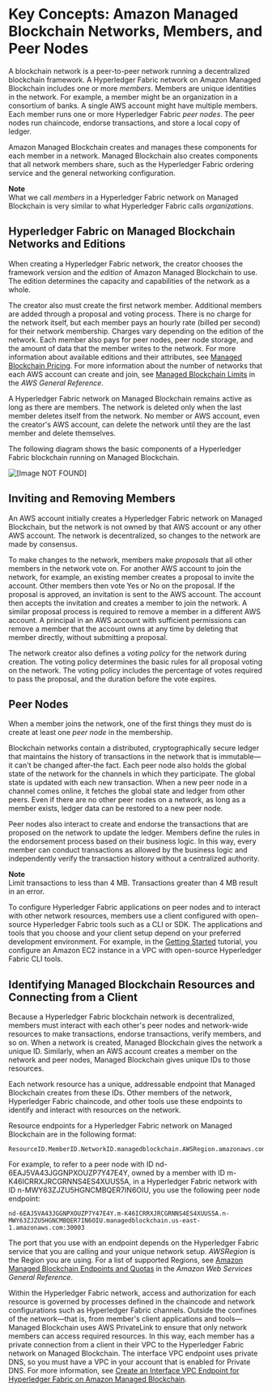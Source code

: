 # Key Concepts: Amazon Managed Blockchain Networks, Members, and Peer Nodes<a name="network-components"></a>

A blockchain network is a peer\-to\-peer network running a decentralized blockchain framework\. A Hyperledger Fabric network on Amazon Managed Blockchain includes one or more *members*\. Members are unique identities in the network\. For example, a member might be an organization in a consortium of banks\. A single AWS account might have multiple members\. Each member runs one or more Hyperledger Fabric *peer nodes*\. The peer nodes run chaincode, endorse transactions, and store a local copy of ledger\.

Amazon Managed Blockchain creates and manages these components for each member in a network\. Managed Blockchain also creates components that all network members share, such as the Hyperledger Fabric ordering service and the general networking configuration\.

**Note**  
What we call *members* in a Hyperledger Fabric network on Managed Blockchain is very similar to what Hyperledger Fabric calls *organizations*\.

## Hyperledger Fabric on Managed Blockchain Networks and Editions<a name="network-components-network-editions"></a>

When creating a Hyperledger Fabric network, the creator chooses the framework version and the *edition* of Amazon Managed Blockchain to use\. The edition determines the capacity and capabilities of the network as a whole\.

The creator also must create the first network member\. Additional members are added through a proposal and voting process\. There is no charge for the network itself, but each member pays an hourly rate \(billed per second\) for their network membership\. Charges vary depending on the edition of the network\. Each member also pays for peer nodes, peer node storage, and the amount of data that the member writes to the network\. For more information about available editions and their attributes, see [Managed Blockchain Pricing](https://aws.amazon.com/managed-blockchain/pricing/)\. For more information about the number of networks that each AWS account can create and join, see [Managed Blockchain Limits](https://docs.aws.amazon.com/general/latest/gr/aws_service_limits.html#limits_managedblockchain) in the *AWS General Reference*\.

A Hyperledger Fabric network on Managed Blockchain remains active as long as there are members\. The network is deleted only when the last member deletes itself from the network\. No member or AWS account, even the creator's AWS account, can delete the network until they are the last member and delete themselves\.

The following diagram shows the basic components of a Hyperledger Fabric blockchain running on Managed Blockchain\.

![\[Image NOT FOUND\]](http://docs.aws.amazon.com/managed-blockchain/latest/hyperledger-fabric-dev/images/blockchain-architecture.png)

## Inviting and Removing Members<a name="network-components-members"></a>

An AWS account initially creates a Hyperledger Fabric network on Managed Blockchain, but the network is not owned by that AWS account or any other AWS account\. The network is decentralized, so changes to the network are made by consensus\.

To make changes to the network, members make *proposals* that all other members in the network vote on\. For another AWS account to join the network, for example, an existing member creates a proposal to invite the account\. Other members then vote Yes or No on the proposal\. If the proposal is approved, an invitation is sent to the AWS account\. The account then accepts the invitation and creates a member to join the network\. A similar proposal process is required to remove a member in a different AWS account\. A principal in an AWS account with sufficient permissions can remove a member that the account owns at any time by deleting that member directly, without submitting a proposal\.

The network creator also defines a *voting policy* for the network during creation\. The voting policy determines the basic rules for all proposal voting on the network\. The voting policy includes the percentage of votes required to pass the proposal, and the duration before the vote expires\.

## Peer Nodes<a name="network-components-peer-nodes"></a>

When a member joins the network, one of the first things they must do is create at least one *peer node* in the membership\.

Blockchain networks contain a distributed, cryptographically secure ledger that maintains the history of transactions in the network that is immutable—it can't be changed after\-the fact\. Each peer node also holds the global state of the network for the channels in which they participate\. The global state is updated with each new transaction\. When a new peer node in a channel comes online, it fetches the global state and ledger from other peers\. Even if there are no other peer nodes on a network, as long as a member exists, ledger data can be restored to a new peer node\.

Peer nodes also interact to create and endorse the transactions that are proposed on the network to update the ledger\. Members define the rules in the endorsement process based on their business logic\. In this way, every member can conduct transactions as allowed by the business logic and independently verify the transaction history without a centralized authority\.

**Note**  
Limit transactions to less than 4 MB\. Transactions greater than 4 MB result in an error\.

To configure Hyperledger Fabric applications on peer nodes and to interact with other network resources, members use a client configured with open\-source Hyperledger Fabric tools such as a CLI or SDK\. The applications and tools that you choose and your client setup depend on your preferred development environment\. For example, in the [Getting Started](managed-blockchain-get-started-tutorial.md) tutorial, you configure an Amazon EC2 instance in a VPC with open\-source Hyperledger Fabric CLI tools\.

## Identifying Managed Blockchain Resources and Connecting from a Client<a name="network-components-connecting"></a>

Because a Hyperledger Fabric blockchain network is decentralized, members must interact with each other's peer nodes and network\-wide resources to make transactions, endorse transactions, verify members, and so on\. When a network is created, Managed Blockchain gives the network a unique ID\. Similarly, when an AWS account creates a member on the network and peer nodes, Managed Blockchain gives unique IDs to those resources\.

Each network resource has a unique, addressable endpoint that Managed Blockchain creates from these IDs\. Other members of the network, Hyperledger Fabric chaincode, and other tools use these endpoints to identify and interact with resources on the network\.

Resource endpoints for a Hyperledger Fabric network on Managed Blockchain are in the following format:

```
ResourceID.MemberID.NetworkID.managedblockchain.AWSRegion.amazonaws.com:PortNumber
```

For example, to refer to a peer node with ID nd\-6EAJ5VA43JGGNPXOUZP7Y47E4Y, owned by a member with ID m\-K46ICRRXJRCGRNNS4ES4XUUS5A, in a Hyperledger Fabric network with ID n\-MWY63ZJZU5HGNCMBQER7IN6OIU, you use the following peer node endpoint:

```
nd-6EAJ5VA43JGGNPXOUZP7Y47E4Y.m-K46ICRRXJRCGRNNS4ES4XUUS5A.n-MWY63ZJZU5HGNCMBQER7IN6OIU.managedblockchain.us-east-1.amazonaws.com:30003
```

The port that you use with an endpoint depends on the Hyperledger Fabric service that you are calling and your unique network setup\. *AWSRegion* is the Region you are using\. For a list of supported Regions, see [Amazon Managed Blockchain Endpoints and Quotas](https://docs.aws.amazon.com/general/latest/gr/managedblockchain.html) in the *Amazon Web Services General Reference*\.

Within the Hyperledger Fabric network, access and authorization for each resource is governed by processes defined in the chaincode and network configurations such as Hyperledger Fabric channels\. Outside the confines of the network—that is, from member's client applications and tools—Managed Blockchain uses AWS PrivateLink to ensure that only network members can access required resources\. In this way, each member has a private connection from a client in their VPC to the Hyperledger Fabric network on Managed Blockchain\. The interface VPC endpoint uses private DNS, so you must have a VPC in your account that is enabled for Private DNS\. For more information, see [Create an Interface VPC Endpoint for Hyperledger Fabric on Amazon Managed Blockchain](managed-blockchain-endpoints.md)\.